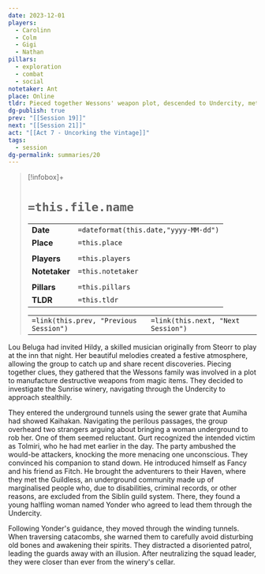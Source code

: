 ```yaml
---
date: 2023-12-01
players:
  - Carolinn
  - Colm
  - Gigi
  - Nathan
pillars:
  - exploration
  - combat
  - social
notetaker: Ant
place: Online
tldr: Pieced together Wessons' weapon plot, descended to Undercity, met the Guildless
dg-publish: true
prev: "[[Session 19]]"
next: "[[Session 21]]"
act: "[[Act 7 - Uncorking the Vintage]]"
tags:
  - session
dg-permalink: summaries/20
---
```


> [!infobox]+
> # `=this.file.name`
> 
> | | |
> | --- | --- |
> | **Date** | `=dateformat(this.date,"yyyy-MM-dd")` |
> | **Place** | `=this.place` |
> | | | 
> | **Players** | `=this.players` |
> | **Notetaker** | `=this.notetaker` |
> | | | 
> | **Pillars** | `=this.pillars` | 
> | **TLDR** | `=this.tldr` |
> 
> | | |
> | --- | --- |
> | `=link(this.prev, "Previous Session")` | `=link(this.next, "Next Session")` |

Lou Beluga had invited Hildy, a skilled musician originally from Steorr to play at the inn that night. Her beautiful melodies created a festive atmosphere, allowing the group to catch up and share recent discoveries. Piecing together clues, they gathered that the Wessons family was involved in a plot to manufacture destructive weapons from magic items. They decided to investigate the Sunrise winery, navigating through the Undercity to approach stealthily. 

They entered the underground tunnels using the sewer grate that Aumiha had showed Kaihakan. Navigating the perilous passages, the group overheard two strangers arguing about  bringing a woman underground to rob her. One of them seemed reluctant. Gurt recognized the intended victim as Tolmiri, who he had met earlier in the day. The party ambushed the would-be attackers, knocking the more menacing one unconscious. They convinced his companion to stand down. He introduced himself as Fancy and his friend as Fitch. He brought the adventurers to their Haven, where they met the Guildless, an underground community made up of marginalised people who, due to disabilities, criminal records, or other reasons, are excluded from the Siblín guild system. There, they found a young halfling woman named Yonder who agreed to lead them through the Undercity.

Following Yonder's guidance, they moved through the winding tunnels. When traversing catacombs, she warned them to carefully avoid disturbing old bones and awakening their spirits. They distracted a disoriented patrol, leading the guards away with an illusion. After neutralizing the squad leader, they were closer than ever from the winery's cellar.